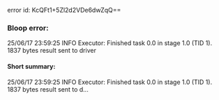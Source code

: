 error id: KcQFt1+5Zl2d2VDe6dwZqQ==
### Bloop error:

25/06/17 23:59:25 INFO Executor: Finished task 0.0 in stage 1.0 (TID 1). 1837 bytes result sent to driver
#### Short summary: 

25/06/17 23:59:25 INFO Executor: Finished task 0.0 in stage 1.0 (TID 1). 1837 bytes result sent to d...